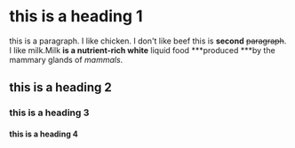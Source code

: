 # this is a heading 1
this is a paragraph. I like chicken. I don't like beef
this is **second** ~~paragraph~~. I like milk.Milk **is a nutrient-rich white** liquid food ***produced ***by the mammary glands of *mammals*. 
## this is a heading 2
### this is a heading 3
#### this is a heading 4
